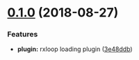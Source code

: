 <a name="0.1.0"></a>
# [0.1.0](https://github.com/TalkingData/rxloop-loading/compare/v0.0.0...v0.1.0) (2018-08-27)


### Features

* **plugin:** rxloop loading plugin ([3e48ddb](https://github.com/TalkingData/rxloop-loading/commit/3e48ddb))
